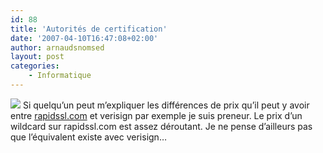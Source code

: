 ```yaml
---
id: 88
title: 'Autorités de certification'
date: '2007-04-10T16:47:08+02:00'
author: arnaudsnomsed
layout: post
categories:
    - Informatique
---
```


![](http://arnaud.desmons.free.fr/img/lock-bottom.png) Si quelqu’un peut m’expliquer les différences de prix qu’il peut y avoir entre [rapidssl.com](http://www.rapidssl.com) et verisign par exemple je suis preneur. Le prix d’un wildcard sur rapidssl.com est assez déroutant. Je ne pense d’ailleurs pas que l’équivalent existe avec verisign…